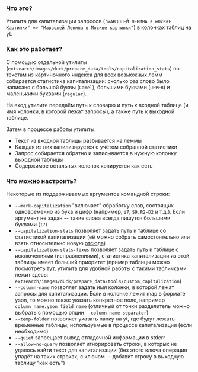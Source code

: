 ### Что это?

Утилита для капитализации запросов (``"мАВЗОЛЕЙ ЛЕНИНА в мОсКвЕ Картинки" => "Мавзолей Ленина в Москве картинки"``) 
в колонках таблиц на yt.

### Как это работает?

С помощью отдельной утилиты (``extsearch/images/duck/prepare_data/tools/capitalization_stats``) по текстам из
картиночного индекса для всех возможных лемм собирается статистика капитализации: сколько раз слово было 
написано с большой буквы (``Camel``), большими буквами (``UPPER``) и маленькими буквами (``regular``).

На вход утилите передаём путь к словарю и путь к входной таблице (и имя колонки, в которой лежат запросы), а 
также путь к выходной таблице.

Затем в процессе работы утилиты:
* Текст из входной таблицы разбивается на леммы
* Каждая из них капилизируется с учётом собранной статистики
* Запрос собирается обратно и записывается в нужную колонку выходной таблицы 
* Содержимое остальных колонок копируется как есть

### Что можно настроить?

Некоторые из поддерживаемых аргументов командной строки:
* ``--mark-capitalization`` "включает" обработку слов, состоящих одновременно из букв и цифр (например, ``i7``,
 ``S9``, ``R2-D2`` и т.д.). Если аргумент не задан -- такие слова всегда пишутся большими буквами (``I7``)
* ``--capitalization-stats`` позволяет задать путь к таблице со статистикой капитализации (её можно собрать 
  самостоятельно или взять относительно новую 
  <a href="https://yt.yandex-team.ru/banach/?page=navigation&path=//home/images-duck/capitalization/last/capitalization_stats&offsetMode=row">отсюда</a>)
* ``--capitalization-stats-fixes`` позволяет задать путь к таблице с исключениями (исправлениями), статистика 
  капитализации из этой таблицы имеет больший приоритет (пример таблицы можно посмотреть 
  <a href="https://yt.yandex-team.ru/hahn/?page=navigation&path=//home/imgrq/duck/3rd_party/capitalization/custom_capitalization&offsetMode=row">тут</a>,
  утилита для удобной работы с такими табличками лежит здесь: 
  ``extsearch/images/duck/prepare_data/tools/custom_capitalization``)
* ``--column-name`` позволяет задать имя колонки, в которой лежат запросы для капитализации. Если в колонке
  лежит map в формате yson, то можно также указать конкретное поле, например ``column_name.yson_field_name`` 
  (отличный от точки разделитель можно выбрать с помощью опции ``--column-name-separator``)
* ``--temp-folder`` позволяет указать папку на yt, где будут лежать временные таблицы, используемые в процессе
  капитализации (если необходимо)
* ``--quiet`` запрещает вывод отладочной информации в stderr
* ``--allow-no-query`` позволяет игнорировать строки, в которых не удалось найти текст для капитализации (без этого ключа операция упадёт на таких строках,
  с ключом -- добавит строку в выходную таблицу "как есть")
